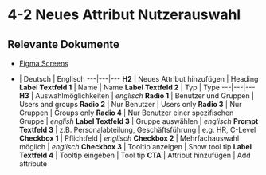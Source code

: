 # 4-2 Neues Attribut Nutzerauswahl

## Relevante Dokumente

* [Figma Screens](https://www.figma.com/file/ObpEGoczbPSUsnoH7aPFLbdy/Workflow-Generator-Screens?node-id=337%3A0)

- | Deutsch | Englisch
---|---|---
**H2** | Neues Attribut hinzufügen | Heading
**Label Textfeld 1** | Name | Name
**Label Textfeld 2** | Typ | Type
---|---|---
**H3** | Auswahlmöglichkeiten | *englisch*
**Radio 1** | Benutzer und Gruppen | Users and groups
**Radio 2** | Nur Benutzer | Users only
**Radio 3** | Nur Gruppen | Groups only
**Radio 4** | Nur Benutzer einer spezifischen Gruppe | *english*
**Label Textfeld 3** | Gruppe auswählen | *englisch*
**Prompt Textfeld 3** | z.B. Personalabteilung, Geschäftsführung | e.g. HR, C-Level
**Checkbox 1** | Pflichtfeld | *englisch*
**Checkbox 2** | Mehrfachauswahl möglich | *englisch*
**Checkbox 3** | Tooltip anzeigen | Show tool tip
**Label Textfeld 4** | Tooltip eingeben | Tool tip
**CTA** | Attribut hinzufügen | Add attribute